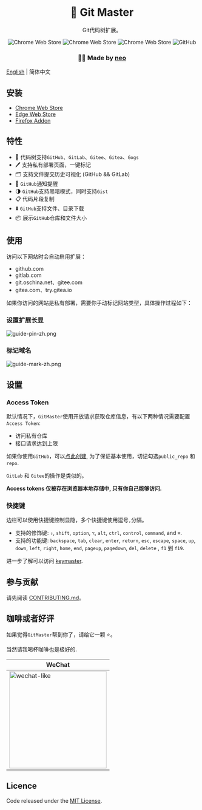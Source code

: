 <h1 align="center">🚀 Git Master</h1>
<p align="center">Git代码树扩展。</p>
<p align="center">
<img alt="Chrome Web Store" src="https://img.shields.io/chrome-web-store/users/klmeolbcejnhefkapdchfhlhhjgobhmo">
<img alt="Chrome Web Store" src="https://img.shields.io/chrome-web-store/v/klmeolbcejnhefkapdchfhlhhjgobhmo">
<img alt="Chrome Web Store" src="https://img.shields.io/chrome-web-store/stars/klmeolbcejnhefkapdchfhlhhjgobhmo">
<img alt="GitHub" src="https://img.shields.io/github/license/ineo6/git-master">
</p>

<h3 align="center">🙋‍♂️ Made by <a href="https://github.com/ineo6">neo</a></h3>

[English](./README.md) | 简体中文

## 安装

- [Chrome Web Store](https://chrome.google.com/webstore/detail/git-master/klmeolbcejnhefkapdchfhlhhjgobhmo)
- [Edge Web Store](https://microsoftedge.microsoft.com/addons/detail/pcpkfgepcjdmdfelbabogmgoadgmiocg)
- [Firefox Addon](https://addons.mozilla.org/zh-CN/firefox/addon/git-master/)

## 特性

- 🚀 代码树支持`GitHub`、`GitLab`、`Gitee`、`Gitea`、`Gogs`
- 🖊️ 支持私有部署页面，一键标记
- 🗂️ 支持文件提交历史可视化 (GitHub && GitLab)
- 🔔 `GitHub`通知提醒
- 🌗 `GitHub`支持黑暗模式，同时支持`Gist`
- 📋 代码片段复制
- ⬇️ `GitHub`支持文件、目录下载
- 📦 展示`GitHub`仓库和文件大小

## 使用

访问以下网站时会自动启用扩展：

- github.com
- gitlab.com
- git.oschina.net、gitee.com
- gitea.com、try.gitea.io

如果你访问的网站是私有部署，需要你手动标记网站类型，具体操作过程如下：

### 设置扩展长显

![guide-pin-zh.png](https://i.loli.net/2021/01/05/1o7BywXICP3zb5k.png)

### 标记域名

![guide-mark-zh.png](https://i.loli.net/2021/01/05/Lk2EdQGBSaKWCAN.png)

## 设置

### Access Token

默认情况下，`GitMaster`使用开放请求获取仓库信息，有以下两种情况需要配置`Access Token`:

- 访问私有仓库
- 接口请求达到上限

如果你使用`GitHub`，可以[点此创建](https://github.com/settings/tokens/new?scopes=repo&description=Git%20Master%20extension),  为了保证基本使用，切记勾选`public_repo` 和 `repo`.

`GitLab` 和 `Gitee`的操作是类似的。

**Access tokens 仅被存在浏览器本地存储中, 只有你自己能够访问.**

### 快捷键

边栏可以使用快捷键控制显隐，多个快捷键使用逗号`,`分隔。

- 支持的修饰键: `⇧`, `shift`, `option`, `⌥`, `alt`, `ctrl`, `control`, `command`, and `⌘`.
- 支持的功能键: `backspace`, `tab`, `clear`, `enter`, `return`, `esc`, `escape`, `space`, `up`, `down`, `left`, `right`, `home`, `end`, `pageup`, `pagedown`, `del`, `delete` , `f1` 到 `f19`.

进一步了解可以访问 [keymaster](https://github.com/madrobby/keymaster#supported-keys).

## 参与贡献

请先阅读 [CONTRIBUTING.md](./CONTRIBUTING.zh-CN.md)。

## 咖啡或者好评

如果觉得`GitMaster`帮到你了，请给它一颗 ⭐️。

当然请我喝杯咖啡也是极好的.

| WeChat |
| --- |
| <img src="https://i.loli.net/2020/08/30/r6NfI7CQJyOjBnV.jpg" alt="wechat-like" width=256 height=256 />  |

## Licence

Code released under the [MIT License](LICENSE).
